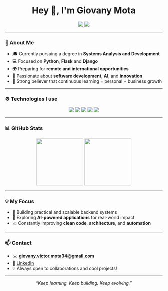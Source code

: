 <h1 align="center">Hey 👋, I'm Giovany Mota</h1>

<p align="center">
  <a href="https://www.linkedin.com/in/giovany-victor-mota/" target="_blank">
    <img src="https://img.shields.io/badge/LinkedIn-0A66C2.svg?style=for-the-badge&logo=linkedin&logoColor=white" />
  </a>
  <a href="mailto:giovany.victor.mota34@gmail.com">
    <img src="https://img.shields.io/badge/Gmail-D14836.svg?style=for-the-badge&logo=gmail&logoColor=white" />
  </a>
</p>

---

### 🧠 About Me

- 🎓 Currently pursuing a degree in **Systems Analysis and Development**
- 💻 Focused on **Python**, **Flask** and **Django**
- 🌍 Preparing for **remote and international opportunities**
- 🚀 Passionate about **software development**, **AI**, and **innovation**
- 🤝 Strong believer that continuous learning = personal + business growth

---

### ⚙️ Technologies I use

<p align="center">
  <img src="https://img.shields.io/badge/python-3670A0?style=for-the-badge&logo=python&logoColor=ffdd54"/>
  <img src="https://img.shields.io/badge/flask-%23000.svg?style=for-the-badge&logo=flask&logoColor=white"/>
  <img src="https://img.shields.io/badge/django-%23092E20.svg?style=for-the-badge&logo=django&logoColor=white"/>
  <img src="https://img.shields.io/badge/postgresql-316192?style=for-the-badge&logo=postgresql&logoColor=white"/>
  <img src="https://img.shields.io/badge/docker-0db7ed?style=for-the-badge&logo=docker&logoColor=white"/>
</p>

---

### 📊 GitHub Stats

<p align="center">
  <img src="https://github-readme-stats.vercel.app/api?username=GiovanyMota&show_icons=true&theme=radical" height="150"/>
  <img src="https://github-readme-stats.vercel.app/api/top-langs/?username=GiovanyMota&layout=compact&theme=radical" height="150"/>
</p>

---

### 💡 My Focus

- 🧩 Building practical and scalable backend systems  
- 🧠 Exploring **AI-powered applications** for real-world impact  
- 📈 Constantly improving **clean code**, **architecture**, and **automation**

---

### 📫 Contact

- ✉️ **giovany.victor.mota34@gmail.com**
- 💼 [LinkedIn](https://www.linkedin.com/in/giovany-victor-mota/)
- 💡 Always open to collaborations and cool projects!

---

<p align="center">
  <i>“Keep learning. Keep building. Keep evolving.”</i>
</p>
